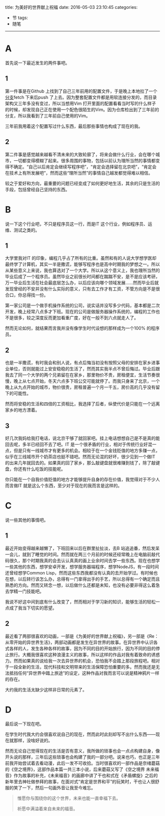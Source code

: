 title: 为美好的世界献上祝福
date: 2016-05-03 23:10:45
categories:
  - 节
tags:
  - 随笔
---

# A

首先说一下最近发生的两件事吧。

## 1

第一件事是在Github 上找到了自己三年前用的配置文件，于是晚上本地拉了一个[分支](https://github.com/Arondight/profile/tree/old)fetch 下来后push 了上去。因为整套配置文件都是用软连接分发的，而目录架构又三年多没有变过，所以当想用Vim 打开里面的配置看看当时写的什么样子的时候，却发现自己正在使用一个配色很陌生的Vim。因为仓库检出到了三年前的分支，所以我看到了三年前自己使用的Vim。

三年前我用着这个配置写过什么东西，最后那些事情也构成了现在的我。

<!-- more -->

## 2

第二件事是感觉越来越看不清未来的大致轮廓了，将来会做什么行业，会在哪个城市，一切都变得模糊了起来。很多周围的事物，包括以前认为理所当然的事情都变得不确定。“自己以后肯定会继续写程序吧”，“肯定会选择留在北京吧”，“肯定会在技术上有所发展吧”，然而这些“理所当然”的事情自己越发都觉得难以相信。

较之于爱好和方向，最重要的问题已经变成了如何更好地生活，其余的只是生活的手段，包括曾经自己坚持的东西。

# B

说一下这个行业吧，不只是程序员这一行，而是IT 这个行业，例如程序员、运维、测试之类的。

## 1

大学里我对IT 的印象，编程几乎占了所有的比重。虽然和有的人说大学想学医却最终学了计算机，其实一半是撒谎，能够写程序也是高中时期我的梦想之一。所以从某些意义上来说，我也算选对了一个大学。所以从这个意义上，我也理所当然的毕业后成了一个程序员。虽然毕业之前很长时间都在踹踹不安，是不是应该考研，万一毕业后生活在社会最底层怎么办，以后应该向哪个领域发展……然而毕业后就发现曾经的不安并没有什么实际的意义，只有去工作才有工资，不管方向是不是很合口，你总得找一份。

第一家公司是一个做手机操作系统的公司，说实话并没写多少代码，基本都是二次开发，晚上经常八点多才下班。现在的公司是做服务器操作系统的，编程的工作也不是很多，较之深度反而更加看重广度，好在一般不到六点就走人了。

然而无论如何，就结果而言我并没有像学生时代设想的那样成为一个100% 的程序员。

## 2

也是一半撒谎，有时我会和别人说，有点后悔当初没有按照父母的安排在家乡进事业单位，否则就能过上安安稳稳的生活了，然而其实我半点不曾后悔过。毕业后跟我去了同一个大学的两个兄弟留在在家乡，那里物价不贵，房租便宜，生活节奏很慢，晚上从七点开始，冬天六点多下班公交可能就停了。而我只身来了北京，一个晚上从九点开始的城市，物价很贵，房租普遍一个月一千五，房价高的几乎没有留下的可能性。

然而将安稳的生活和四倍的工资相比，我选择了后者，纵使代价是只能在一个远离家乡的地方漂着。

## 3

好几次我妈给我打电话，说北京干够了就回家吧。挂上电话想想自己是不是真的能回去呢，多半已经回不去了吧。IT 是一个很矛盾的行业，相对于传统行业好混一点，但是只有一线城市才有更多的机会。相较于在一个金钱贬值的地方多赚一点，似乎在三线城市开个奶茶店也挺不错吧。然而无论混的好坏，很少见到一个做IT 的出来几年就回去的。如果真的回了家乡，那么敲键盘就很难赚到钱了，除了敲键盘，你还有什么吃饭的技能呢。

你只能在一个自我价值贬值的地方才能够提升自身的存在价值，我觉得对于不少人而言做IT 就是这么个东西，至少对于现在的我而言是这样的。

# C

说一些其他的事情吧。

## 1

最近开始变得越来越懒了，下班回来以后在群里扯扯淡，去B 站追追番，然后发呆一会儿，就到了睡觉的时间。然而就在两三个月前的时候还经常晚上在电脑前敲代码很久，那个时期我真的会去认认真真的画上业余时间去学一些东西。现在也想学一些其他的东西，想学安卓开发，想学服务器端程序，想学NodeJS，有一段时间还曾经想学Common Lisp，然而这些东西我都没有认真的去开始学过。有时候也在想，以后转行该怎么办，总得有一门拿得出手的手艺，所以总得有一个确定而且熟悉的方向。然而又转念一想，以后做什么还都是未知，也没有必要非得这么着急去学精一门技能吧。

我说不好这中间到底有什么改变了，然而相对于学习新的知识，能够生活的轻松一点成了我当下切实的愿望。

## 2

最近看了两部很喜欢的动画，一部是《为美好的世界献上祝福》，另一部是《Re：从零开始的异世界生活》，两部动画都是发生在异世界的故事。在异世界中认识各式各样的人，发生各种各样的故事，因为不同的目的开始旅行，因为不同的目的停止旅行。大概我很喜欢这种浪漫主义的故事，所以这样的作品对我有着致命的诱惑力。然而如果真的说给我一次去异世界的机会，恐怕我不会踏上那段旅程吧。相对于一段全新的生活，现代科技和文明带来的生活保障恐怕重要的多。然而我还是无法抵挡任何“异世界中踏上旅途”的设定，这种作品对我而言可以说是精神鸦片一样的存在。

大约我的生活太缺少这样非日常的元素了。

# D

最后说一下现在吧。

在学生时代我大约会很喜欢说自己的现在，然而此时此刻却写不出什么东西——现在就那样，没啥好说的。

然而无论自己觉得现在的生活是否有意义，我所做的琐事也会一点点构建自身，像开头说的那样，三年后这些琐事也会构建了我的一部分吧。说来也巧，也正是三年前我开始尝试着去看动漫，此后一发不可收拾。当时很喜欢的一部作品是奈绪蘑菇的《空之境界》，这部作品本篇一共三本小说，后来蘑菇又写了《空之境界 未来福音》作为故事的补充，《未来福音》的画廊中讲了干也和式在《矛盾螺旋》之后的新年里去神社做参拜的故事，在面对式“肯定是世界和平”的玩笑时，干也让人很舒服的笑了一下，然后一句画外音让我至今难忘。

> 惟愿你与围绕你的这个世界，未来也能一直幸福下去。
>
> 祈愿中满溢着来自未来的福音。

